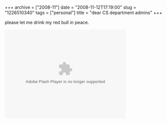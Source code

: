+++
archive = ["2008-11"]
date = "2008-11-12T17:19:00"
slug = "1226510340"
tags = ["personal"]
title = "dear CS department admins"
+++

please let me drink my red bull in peace.

<object type="application/x-shockwave-flash" data="http://widgets.nbc.com/o/4727a250e66f9723/491b0ff4f59aac1a/4741e3c5156499a7/46465e30/-cpid/eb2b8f894586eec3" id="W4727a250e66f9723491b0ff4f59aac1a" width="384" height="283">
<param name="movie" value="http://widgets.nbc.com/o/4727a250e66f9723/491b0ff4f59aac1a/4741e3c5156499a7/46465e30/-cpid/eb2b8f894586eec3" />
<param name="wmode" value="transparent" />
<param name="allowNetworking" value="all" />
<param name="allowScriptAccess" value="always" />
</object>

